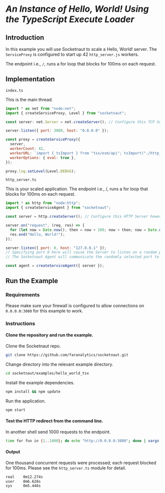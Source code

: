# _An Instance of Hello, World! Using the TypeScript Execute Loader_

## Introduction

In this example you will use Socketnaut to scale a Hello, World! server. The `ServiceProxy` is configured to start up 42 `http_server.js` workers.

The endpoint i.e., `/`, runs a for loop that blocks for 100ms on each request.

## Implementation

`index.ts`

This is the main thread.

```js
import * as net from "node:net";
import { createServiceProxy, Level } from "socketnaut";

const server: net.Server = net.createServer(); // Configure this TCP Server however you choose.

server.listen({ port: 3080, host: "0.0.0.0" });

const proxy = createServiceProxy({
  server,
  workerCount: 42,
  workerURL: `import { tsImport } from "tsx/esm/api"; tsImport("./http_server.ts", import.meta.url);`,
  workerOptions: { eval: true },
});

proxy.log.setLevel(Level.DEBUG);
```

`http_server.ts`

This is your scaled application. The endpoint i.e., /, runs a for loop that blocks for 100ms on each request.

```js
import * as http from "node:http";
import { createServiceAgent } from "socketnaut";

const server = http.createServer(); // Configure this HTTP Server however you choose.

server.on("request", (req, res) => {
  for (let now = Date.now(), then = now + 100; now < then; now = Date.now()); // Block for 100 milliseconds.
  res.end("Hello, World!");
});

server.listen({ port: 0, host: "127.0.0.1" });
// Specifying port 0 here will cause the Server to listen on a random port.
// The Socketnaut Agent will communicate the randomly selected port to the ServiceProxy.

const agent = createServiceAgent({ server });
```

## Run the Example

### Requirements

Please make sure your firewall is configured to allow connections on `0.0.0.0:3080` for this example to work.

### Instructions

#### Clone the repository and run the example.

Clone the Socketnaut repo.

```bash
git clone https://github.com/faranalytics/socketnaut.git
```

Change directory into the relevant example directory.

```bash
cd socketnaut/examples/hello_world_tsx
```

Install the example dependencies.

```bash
npm install && npm update
```

Run the application.

```bash
npm start
```

#### Test the HTTP redirect from the command line.

In another shell send 1000 requests to the endpoint.

```bash
time for fun in {1..1000}; do echo "http://0.0.0.0:3080"; done | xargs -n1 -P1000 curl
```

#### Output

One thousand concurrent requests were processed; each request blocked for 100ms. Please see the `http_server.ts` module for detail.

```bash
real    0m12.274s
user    0m6.628s
sys     0m5.446s
```
